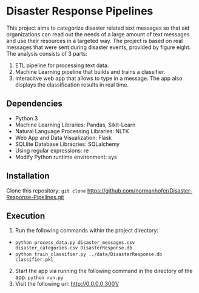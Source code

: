 # Disaster Response Pipelines

This project aims to categorize disaster related text messages so that aid organizations can read out the needs of a large amount of text messages and use their resources in a targeted way.
The project is based on real messages that were sent during disaster events, provided by figure eight. The analysis consists of 3 parts:

1. ETL pipeline for processing text data.
2. Machine Learning pipeline that builds and trains a classifier.
3. Interacitve web app that allows to type in a message. The app also displays the classification results in real time.

## Dependencies
- Python 3
- Machine Learning Libraries: Pandas, Sikit-Learn
- Natural Language Processing Libraries: NLTK
- Web App and Data Visualization: Flask
- SQLlite Database Libraqries: SQLalchemy
- Using regular expressions: re
- Modify Python runtime environment: sys

## Installation

Clone this repository:
`git clone` https://github.com/normanhofer/Disaster-Response-Pipelines.git

## Execution
1. Run the following commands within the project directory:
  - `python process_data.py disaster_messages.csv disaster_categories.csv DisasterResponse.db`
  - `python train_classifier.py ../data/DisasterResponse.db classifier.pkl`
2. Start the app via running the following command in the directory of the app: `python run.py`
3. Visit the following url: http://0.0.0.0:3001/
